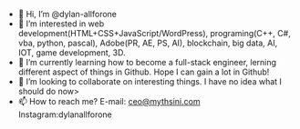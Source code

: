 - 👋 Hi, I’m @dylan-allforone
- 👀 I’m interested in web development(HTML+CSS+JavaScript/WordPress), programing(C++, C#, vba, python, pascal), Adobe(PR, AE, PS, AI), blockchain, big data, AI, IOT, game development, 3D.
- 🌱 I’m currently learning how to become a full-stack engineer, lerning different aspect of things in Github. Hope I can gain a lot in Github!
- 💞️ I’m looking to collaborate on interesting things. I have no idea what I should do now>
- 📫 How to reach me? E-mail: ceo@mythsini.com Instagram:dylanallforone 

<!---
dylan-allforone/dylan-allforone is a ✨ special ✨ repository because its `README.md` (this file) appears on your GitHub profile.
You can click the Preview link to take a look at your changes.
--->
